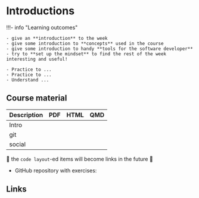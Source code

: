 # Introductions

!!!- info "Learning outcomes"

    - give an **introduction** to the week
    - give some introduction to **concepts** used in the course
    - give some introduction to handy **tools for the software developer**
    - try to **set up the mindset** to find the rest of the week interesting and useful!

    - Practice to ...
    - Practice to ...
    - Understand ...


## Course material

<!-- markdownlint-disable MD013 --><!-- Tables cannot be split up over lines, hence will break 80 characters per line -->

|Description                            |PDF                              |HTML                              |QMD|
|---------------------------------------|---------------------------------|----------------------------------|---|
|Intro||||
|git||||
|social||||

<!-- markdownlint-enable MD013 -->

:construction: the `code layout`-ed items will become links in the future :construction:

- GitHub repository with exercises:

## Links

